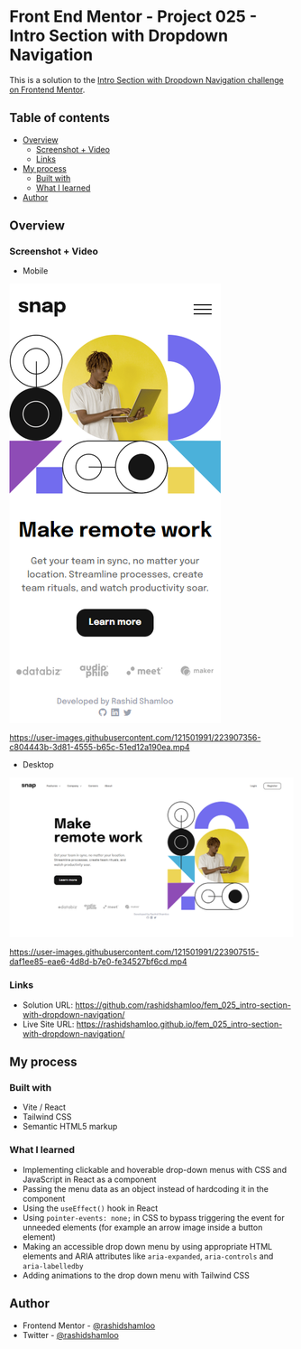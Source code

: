 # Front End Mentor - Project 025 - Intro Section with Dropdown Navigation

This is a solution to the [Intro Section with Dropdown Navigation challenge on Frontend Mentor](https://www.frontendmentor.io/challenges/intro-section-with-dropdown-navigation-ryaPetHE5).

## Table of contents

- [Overview](#overview)
  - [Screenshot + Video](#screenshot--video)
  - [Links](#links)
- [My process](#my-process)
  - [Built with](#built-with)
  - [What I learned](#what-i-learned)
- [Author](#author)

## Overview

### Screenshot + Video

- Mobile

![](./screenshot-mobile.png)

https://user-images.githubusercontent.com/121501991/223907356-c804443b-3d81-4555-b65c-51ed12a190ea.mp4


- Desktop

![](./screenshot-desktop.png)

https://user-images.githubusercontent.com/121501991/223907515-daf1ee85-eae6-4d8d-b7e0-fe34527bf6cd.mp4



### Links

- Solution URL: https://github.com/rashidshamloo/fem_025_intro-section-with-dropdown-navigation/
- Live Site URL: https://rashidshamloo.github.io/fem_025_intro-section-with-dropdown-navigation/

## My process

### Built with

- Vite / React
- Tailwind CSS
- Semantic HTML5 markup

### What I learned

- Implementing clickable and hoverable drop-down menus with CSS and JavaScript in React as a component
- Passing the menu data as an object instead of hardcoding it in the component
- Using the `useEffect()` hook in React
- Using `pointer-events: none;` in CSS to bypass triggering the event for unneeded elements (for example an arrow image inside a button element)
- Making an accessible drop down menu by using appropriate HTML elements and ARIA attributes like `aria-expanded`, `aria-controls` and `aria-labelledby`
- Adding animations to the drop down menu with Tailwind CSS

## Author

- Frontend Mentor - [@rashidshamloo](https://www.frontendmentor.io/profile/rashidshamloo)
- Twitter - [@rashidshamloo](https://www.twitter.com/rashidshamloo)
